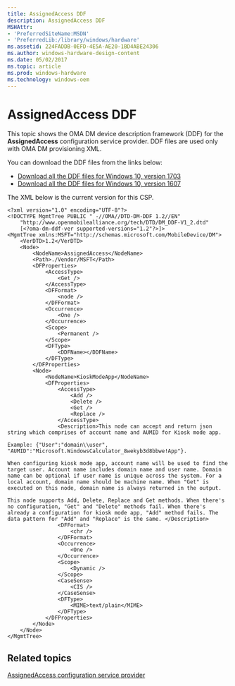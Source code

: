 ```yaml
---
title: AssignedAccess DDF
description: AssignedAccess DDF
MSHAttr:
- 'PreferredSiteName:MSDN'
- 'PreferredLib:/library/windows/hardware'
ms.assetid: 224FADDB-0EFD-4E5A-AE20-1BD4ABE24306
ms.author: windows-hardware-design-content
ms.date: 05/02/2017
ms.topic: article
ms.prod: windows-hardware
ms.technology: windows-oem
---
```


# AssignedAccess DDF


This topic shows the OMA DM device description framework (DDF) for the **AssignedAccess** configuration service provider. DDF files are used only with OMA DM provisioning XML.

You can download the DDF files from the links below:

- [Download all the DDF files for Windows 10, version 1703](http://download.microsoft.com/download/C/7/C/C7C94663-44CF-4221-ABCA-BC895F42B6C2/Windows10_1703_DDF_download.zip)
- [Download all the DDF files for Windows 10, version 1607](http://download.microsoft.com/download/2/3/E/23E27D6B-6E23-4833-B143-915EDA3BDD44/Windows10_1607_DDF.zip)

The XML below is the current version for this CSP.

``` syntax
<?xml version="1.0" encoding="UTF-8"?>
<!DOCTYPE MgmtTree PUBLIC " -//OMA//DTD-DM-DDF 1.2//EN"
    "http://www.openmobilealliance.org/tech/DTD/DM_DDF-V1_2.dtd"
    [<?oma-dm-ddf-ver supported-versions="1.2"?>]>
<MgmtTree xmlns:MSFT="http://schemas.microsoft.com/MobileDevice/DM">
    <VerDTD>1.2</VerDTD>
    <Node>
        <NodeName>AssignedAccess</NodeName>
        <Path>./Vendor/MSFT</Path>
        <DFProperties>
            <AccessType>
                <Get />
            </AccessType>
            <DFFormat>
                <node />
            </DFFormat>
            <Occurrence>
                <One />
            </Occurrence>
            <Scope>
                <Permanent />
            </Scope>
            <DFType>
                <DDFName></DDFName>
            </DFType>
        </DFProperties>
        <Node>
            <NodeName>KioskModeApp</NodeName>
            <DFProperties>
                <AccessType>
                    <Add />
                    <Delete />
                    <Get />
                    <Replace />
                </AccessType>
                <Description>This node can accept and return json string which comprises of account name and AUMID for Kiosk mode app. 

Example: {"User":"domain\\user", "AUMID":"Microsoft.WindowsCalculator_8wekyb3d8bbwe!App"}. 

When configuring kiosk mode app, account name will be used to find the target user. Account name includes domain name and user name. Domain name can be optional if user name is unique across the system. For a local account, domain name should be machine name. When "Get" is executed on this node, domain name is always returned in the output.

This node supports Add, Delete, Replace and Get methods. When there's no configuration, "Get" and "Delete" methods fail. When there's already a configuration for kiosk mode app, "Add" method fails. The data pattern for "Add" and "Replace" is the same. </Description>
                <DFFormat>
                    <chr />
                </DFFormat>
                <Occurrence>
                    <One />
                </Occurrence>
                <Scope>
                    <Dynamic />
                </Scope>
                <CaseSense>
                    <CIS />
                </CaseSense>
                <DFType>
                    <MIME>text/plain</MIME>
                </DFType>
            </DFProperties>
        </Node>
    </Node>
</MgmtTree>
```

## Related topics


[AssignedAccess configuration service provider](assignedaccess-csp.md)

 

 






